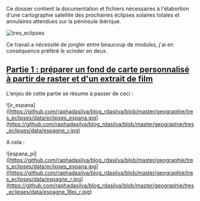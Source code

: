 Ce dossier contient la documentation et fichiers nécessaires à l'élabortion d'une cartographie satellite des prochaines éclipses solaires totales et annulaires attendues sur la péninsule ibérique.

![tres_eclipses](https://github.com/raphadasilva/blog_rdasilva/blob/master/geographie/tres_eclipses/data/eclipses_espana.jpg)

Ce travail a nécessité de jongler entre beaucoup de modules, j'ai en conséquence préféré le scinder en deux.

## [Partie 1 : préparer un fond de carte personnalisé à partir de raster et d'un extrait de film](https://github.com/raphadasilva/blog_rdasilva/blob/master/geographie/tres_eclipses/fond-carte_rasterio-cv2-kmeans.ipynb)

L'enjeu de cette partie se résume à passer de ceci :

![ir_espana]([https://github.com/raphadasilva/blog_rdasilva/blob/master/geographie/tres_eclipses/data/eclipses_espana.jpg](https://github.com/raphadasilva/blog_rdasilva/blob/master/geographie/tres_eclipses/data/espagne_r.jpg)

A cela :

![espana_pi]([https://github.com/raphadasilva/blog_rdasilva/blob/master/geographie/tres_eclipses/data/eclipses_espana.jpg]([https://github.com/raphadasilva/blog_rdasilva/blob/master/geographie/tres_eclipses/data/espagne_r.jpg](https://github.com/raphadasilva/blog_rdasilva/blob/master/geographie/tres_eclipses/data/espagne_16pi_r.jpg)
